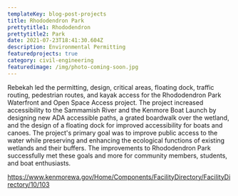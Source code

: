 ```yaml
---
templateKey: blog-post-projects
title: Rhododendron Park
prettytitle1: Rhododendron
prettytitle2: Park
date: 2021-07-23T18:41:30.604Z
description: Environmental Permitting
featuredprojects: true
category: civil-engineering
featuredimage: /img/photo-coming-soon.jpg
---
```

Rebekah led the permitting, design, critical areas, floating dock, traffic routing, pedestrian routes, and kayak access for the Rhododendron Park Waterfront and Open Space Access project. The project increased accessibility to the Sammamish River and the Kenmore Boat Launch by designing new ADA accessible paths, a grated boardwalk over the wetland, and the design of a floating dock for improved accessibility for boats and canoes. The project's primary goal was to improve public access to the water while preserving and enhancing the ecological functions of existing wetlands and their buffers. The improvements to Rhododendron Park successfully met these goals and more for community members, students, and boat enthusiasts.

<https://www.kenmorewa.gov/Home/Components/FacilityDirectory/FacilityDirectory/10/103>